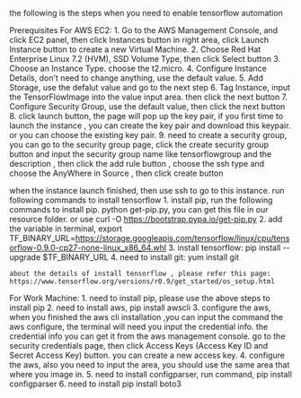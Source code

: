 the following is the steps when you need to enable tensorflow automation

Prerequisites
  For AWS EC2:
    1. Go to the AWS Management Console, and click EC2 panel, then click Instances button in right area, click Launch Instance button to create a new Virtual Machine.
    2. Choose Red Hat Enterprise Linux 7.2 (HVM), SSD Volume Type, then click Select button
    3. Choose an Instance Type. choose the t2.micro.
    4. Configure Instance Details, don't need to change anything, use the default value.
    5. Add Storage, use the defalut value and go to the next step
    6. Tag Instance, input the TensorFlowImage into the value input area. then click the next button
    7. Configure Security Group, use the default value, then click the next button
    8. click launch button, the page will pop up the key pair, if you first time to launch the instance , you can create the key pair and download this keypair.  or you can choose the existing key pair.
    9. need to create a security group, you can go to the security group page, click the create security group button and input the security group name like tensorflowgroup and
       the description , then click the add rule button , choose the ssh type and choose the AnyWhere in Source , then click create button

   when the instance launch finished, then use ssh to go to this instance.  run following commands to install tensorflow
     1. install pip, run the following commands to install pip. python get-pip.py, you can get this file in our resource folder. or use curl -O https://bootstrap.pypa.io/get-pip.py
     2. add the variable in terminal, export TF_BINARY_URL=https://storage.googleapis.com/tensorflow/linux/cpu/tensorflow-0.9.0-cp27-none-linux_x86_64.whl
     3. install tensorflow: pip install --upgrade $TF_BINARY_URL
     4. need to install git: yum install git

    about the details of install tensorflow , please refer this page: https://www.tensorflow.org/versions/r0.9/get_started/os_setup.html



  For Work Machine:
     1. need to install pip, please use the above steps to install pip
     2. need to install aws, pip install awscli
     3. configure the aws, when you finished the aws cli installation ,you can input the command the aws configure, the terminal will need you input the credential info. the credential info you can get
        it from the aws management console. go to the security credentials page, then click Access Keys (Access Key ID and Secret Access Key) button. you can create a new access key.
     4. configure the aws, also you need to input the area, you should use the same area that where you image in.
     5. need to install configparser, run command, pip install configparser
     6. need to install pip install boto3






